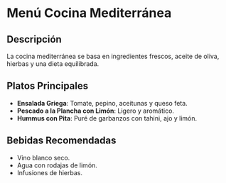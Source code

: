 # Menú Cocina Mediterránea

## Descripción

La cocina mediterránea se basa en ingredientes frescos, aceite de oliva, hierbas y una dieta equilibrada.

## Platos Principales

* **Ensalada Griega**: Tomate, pepino, aceitunas y queso feta.
* **Pescado a la Plancha con Limón**: Ligero y aromático.
* **Hummus con Pita**: Puré de garbanzos con tahini, ajo y limón.

## Bebidas Recomendadas

* Vino blanco seco.
* Agua con rodajas de limón.
* Infusiones de hierbas.

